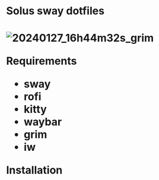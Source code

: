 <h1>Solus sway dotfiles<h1/>

![20240127_16h44m32s_grim](https://github.com/Facundo-c-c/Solus-sway-dotfiles/assets/121110001/becb80c7-1858-4290-afc0-8680aee4bad5)

Requirements
- sway
- rofi 
- kitty 
- waybar
- grim 
- iw

Installation
